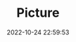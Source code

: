 ---
weight: 1
images:
- /images/edited/144.jpeg
title: Picture
date: 2022-10-24 22:59:53
tags:
- luminar
- work
---